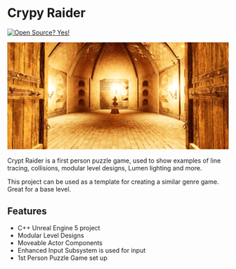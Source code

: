 # Crypy Raider

[![Open Source? Yes!](https://badgen.net/badge/Open%20Source%20%3F/Yes%21/blue?icon=github)](https://github.com/peterjameskay/cryptraider)

![](https://github.com/peterjameskay/CryptRaider/blob/main/CryptRaiderScreenshot.jpg)

Crypt Raider is a first person puzzle game, used to show examples of line tracing, collisions, modular level designs, Lumen lighting and more.

This project can be used as a template for creating a similar genre game. Great for a base level.

## Features

- C++ Unreal Engine 5 project
- Modular Level Designs
- Moveable Actor Components
- Enhanced Input Subsystem is used for input
- 1st Person Puzzle Game set up

